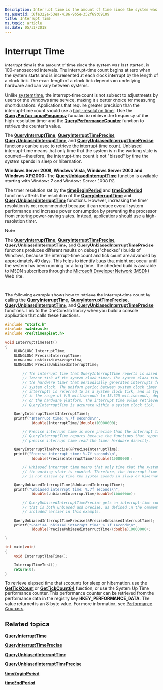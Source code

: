 ```yaml
---
Description: Interrupt time is the amount of time since the system was last started, in 100-nanosecond intervals.
ms.assetid: 56fe322e-53ea-4186-9b5e-352f69b09109
title: Interrupt Time
ms.topic: article
ms.date: 05/31/2018
---
```


# Interrupt Time

*Interrupt time* is the amount of time since the system was last started, in 100-nanosecond intervals. The interrupt-time count begins at zero when the system starts and is incremented at each clock interrupt by the length of a clock tick. The exact length of a clock tick depends on underlying hardware and can vary between systems.

Unlike [system time](system-time.md), the interrupt-time count is not subject to adjustments by users or the Windows time service, making it a better choice for measuring short durations. Applications that require greater precision than the interrupt-time count should use a [high-resolution timer](../winmsg/about-timers.md). Use the [**QueryPerformanceFrequency**](/windows/win32/api/profileapi/nf-profileapi-queryperformancefrequency) function to retrieve the frequency of the high-resolution timer and the [**QueryPerformanceCounter**](/windows/win32/api/profileapi/nf-profileapi-queryperformancecounter) function to retrieve the counter's value.

The [**QueryInterruptTime**](/windows/desktop/api/realtimeapiset/nf-realtimeapiset-queryinterrupttime), [**QueryInterruptTimePrecise**](/windows/desktop/api/realtimeapiset/nf-realtimeapiset-queryinterrupttimeprecise), [**QueryUnbiasedInterruptTime**](/windows/win32/api/realtimeapiset/nf-realtimeapiset-queryunbiasedinterrupttime), and [**QueryUnbiasedInterruptTimePrecise**](/windows/desktop/api/realtimeapiset/nf-realtimeapiset-queryunbiasedinterrupttimeprecise) functions can be used to retrieve the interrupt-time count. Unbiased interrupt-time means that only time that the system is in the working state is counted—therefore, the interrupt-time count is not "biased" by time the system spends in sleep or hibernation.

**Windows Server 2008, Windows Vista, Windows Server 2003 and Windows XP/2000:** The [**QueryUnbiasedInterruptTime**](/windows/win32/api/realtimeapiset/nf-realtimeapiset-queryunbiasedinterrupttime) function is available starting with Windows 7 and Windows Server 2008 R2.

The timer resolution set by the [**timeBeginPeriod**](/windows/desktop/api/timeapi/nf-timeapi-timebeginperiod) and [**timeEndPeriod**](/windows/desktop/api/timeapi/nf-timeapi-timeendperiod) functions affects the resolution of the [**QueryInterruptTime**](/windows/desktop/api/realtimeapiset/nf-realtimeapiset-queryinterrupttime) and [**QueryUnbiasedInterruptTime**](/windows/win32/api/realtimeapiset/nf-realtimeapiset-queryunbiasedinterrupttime) functions. However, increasing the timer resolution is not recommended because it can reduce overall system performance and increase power consumption by preventing the processor from entering power-saving states. Instead, applications should use a high-resolution timer.

> [!Note]  
> The [**QueryInterruptTime**](/windows/desktop/api/realtimeapiset/nf-realtimeapiset-queryinterrupttime), [**QueryInterruptTimePrecise**](/windows/desktop/api/realtimeapiset/nf-realtimeapiset-queryinterrupttimeprecise), [**QueryUnbiasedInterruptTime**](/windows/win32/api/realtimeapiset/nf-realtimeapiset-queryunbiasedinterrupttime), and [**QueryUnbiasedInterruptTimePrecise**](/windows/desktop/api/realtimeapiset/nf-realtimeapiset-queryunbiasedinterrupttimeprecise) functions produces different results on debug ("checked") builds of Windows, because the interrupt-time count and tick count are advanced by approximately 49 days. This helps to identify bugs that might not occur until the system has been running for a long time. The checked build is available to MSDN subscribers through the [Microsoft Developer Network (MSDN)](https://msdn.microsoft.com/default.aspx) Web site.

 

The following example shows how to retrieve the interrupt-time count by calling the [**QueryInterruptTime**](/windows/desktop/api/realtimeapiset/nf-realtimeapiset-queryinterrupttime), [**QueryInterruptTimePrecise**](/windows/desktop/api/realtimeapiset/nf-realtimeapiset-queryinterrupttimeprecise), [**QueryUnbiasedInterruptTime**](/windows/win32/api/realtimeapiset/nf-realtimeapiset-queryunbiasedinterrupttime), and [**QueryUnbiasedInterruptTimePrecise**](/windows/desktop/api/realtimeapiset/nf-realtimeapiset-queryunbiasedinterrupttimeprecise) functions. Link to the OneCore.lib library when you build a console application that calls these functions.


```C++
#include "stdafx.h"
#include <windows.h>
#include <realtimeapiset.h>

void InterruptTimeTest()
{
    ULONGLONG InterruptTime;
    ULONGLONG PreciseInterruptTime;
    ULONGLONG UnbiasedInterruptTime;
    ULONGLONG PreciseUnbiasedInterruptTime;

        // The interrupt time that QueryInterruptTime reports is based on the 
        // latest tick of the system clock timer. The system clock timer is 
        // the hardware timer that periodically generates interrupts for the 
        // system clock. The uniform period between system clock timer 
        // interrupts is referred to as a system clock tick, and is typically 
        // in the range of 0.5 milliseconds to 15.625 milliseconds, depending 
        // on the hardware platform. The interrupt time value retrieved by 
        // QueryInterruptTime is accurate within a system clock tick.

    QueryInterruptTime(&InterruptTime);
    printf("Interrupt time: %.7f seconds\n", 
            (double)InterruptTime/(double)10000000);

        // Precise interrupt time is more precise than the interrupt time that
        // QueryInterruptTime reports because the functions that report  
        // precise interrupt time read the timer hardware directly.

    QueryInterruptTimePrecise(&PreciseInterruptTime);
    printf("Precise interrupt time: %.7f seconds\n", 
            (double)PreciseInterruptTime/(double)10000000);

        // Unbiased interrupt time means that only time that the system is in 
        // the working state is counted. Therefore, the interrupt-time count 
        // is not biased by time the system spends in sleep or hibernation.

    QueryUnbiasedInterruptTime(&UnbiasedInterruptTime);
    printf("Unbiased interrupt time: %.7f seconds\n", 
            (double)UnbiasedInterruptTime/(double)10000000);

        // QueryUnbiasedInterruptTimePrecise gets an interrupt-time count
        // that is both unbiased and precise, as defined in the comments
        // included earlier in this example.

    QueryUnbiasedInterruptTimePrecise(&PreciseUnbiasedInterruptTime);
    printf("Precise unbiased interrupt time: %.7f seconds\n", 
            (double)PreciseUnbiasedInterruptTime/(double)10000000);

}

int main(void)
{
    void InterruptTimeTime();

    InterruptTimeTest();
    return(0);
}
```



To retrieve elapsed time that accounts for sleep or hibernation, use the [**GetTickCount**](/windows/win32/api/sysinfoapi/nf-sysinfoapi-gettickcount) or [**GetTickCount64**](/windows/win32/api/sysinfoapi/nf-sysinfoapi-gettickcount64) function, or use the System Up Time performance counter. This performance counter can be retrieved from the performance data in the registry key **HKEY\_PERFORMANCE\_DATA**. The value returned is an 8-byte value. For more information, see [Performance Counters](/windows/desktop/PerfCtrs/performance-counters-portal).

## Related topics

<dl> <dt>

[**QueryInterruptTime**](/windows/desktop/api/realtimeapiset/nf-realtimeapiset-queryinterrupttime)
</dt> <dt>

[**QueryInterruptTimePrecise**](/windows/desktop/api/realtimeapiset/nf-realtimeapiset-queryinterrupttimeprecise)
</dt> <dt>

[**QueryUnbiasedInterruptTime**](/windows/win32/api/realtimeapiset/nf-realtimeapiset-queryunbiasedinterrupttime)
</dt> <dt>

[**QueryUnbiasedInterruptTimePrecise**](/windows/desktop/api/realtimeapiset/nf-realtimeapiset-queryunbiasedinterrupttimeprecise)
</dt> <dt>

[**timeBeginPeriod**](/windows/desktop/api/timeapi/nf-timeapi-timebeginperiod)
</dt> <dt>

[**timeEndPeriod**](/windows/desktop/api/timeapi/nf-timeapi-timeendperiod)
</dt> </dl>

 

 